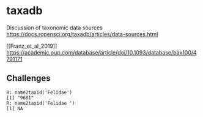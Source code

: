 # taxadb

Discussion of taxonomic data sources https://docs.ropensci.org/taxadb/articles/data-sources.html

[[Franz_et_al_2019]] https://academic.oup.com/database/article/doi/10.1093/database/bax100/4791171

## Challenges
```
R: name2taxid('Felidae')
[1] "9681"
R: name2taxid('Felidae ')
[1] NA
```